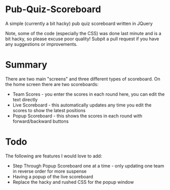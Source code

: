 Pub-Quiz-Scoreboard
===================

A simple (currently a bit hacky) pub quiz scoreboard written in JQuery

Note, some of the code (especially the CSS) was done last minute and is a bit hacky, so please excuse poor quality!
Subpit a pull request if you have any suggestions or improvements.

Summary
====

There are two main "screens" and three different types of scoreboard.
On the home screen there are two scoreboards:

 - Team Scores - you enter the scores in each round here, you can edit the text directly
 - Live Scoreboard - this automatically updates any time you edit the scores to show the latest positions
 - Popup Scoreboard - this shows the scores in each round with forward/backward buttons

Todo
====

The following are features I would love to add:

 - Step Through Popup Scoreboard one at a time - only updating one team in reverse order for more suspense
 - Having a popup of the live scoreboard
 - Replace the hacky and rushed CSS for the popup window

